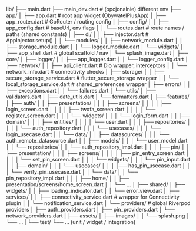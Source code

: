 lib/
├── main.dart
├── main_dev.dart                # (opcjonalnie) different env
├── app/
│   ├── app.dart                 # root app widget (ObywatelPlusApp)
│   ├── app_router.dart          # GoRouter / routing config
│   ├── config/
│   │   ├── app_config.dart      # baseUrl, env flags
│   │   └── routes.dart          # route names / paths (shared constants)
│   ├── di/
│   │   ├── injector.dart        # AppInjector.setup()
│   │   └── modules/
│   │       ├── network_module.dart
│   │       ├── storage_module.dart
│   │       └── logger_module.dart
│   └── widgets/
│       ├── app_shell.dart       # global scaffold / nav
│       └── splash_image.dart
│
├── core/
│   ├── logger/
│   │   ├── app_logger.dart
│   │   └── logger_config.dart
│   ├── network/
│   │   ├── api_client.dart      # Dio wrapper, interceptors
│   │   └── network_info.dart    # connectivity checks
│   ├── storage/
│   │   ├── secure_storage_service.dart  # flutter_secure_storage wrapper
│   │   └── local_storage_service.dart   # shared_preferences wrapper
│   ├── errors/
│   │   ├── exceptions.dart
│   │   └── failures.dart
│   └── utils/
│       ├── validators.dart
│       ├── date_utils.dart
│       └── formatters.dart
│
├── features/
│   ├── auth/
│   │   ├── presentation/
│   │   │   ├── screens/
│   │   │   │   ├── login_screen.dart
│   │   │   │   ├── twofa_screen.dart
│   │   │   │   └── register_screen.dart
│   │   │   └── widgets/
│   │   │       └── login_form.dart
│   │   ├── domain/
│   │   │   ├── entities/
│   │   │   │   └── user.dart
│   │   │   ├── repositories/
│   │   │   │   └── auth_repository.dart
│   │   │   └── usecases/
│   │   │       └── login_usecase.dart
│   │   └── data/
│   │       ├── datasources/
│   │       │   └── auth_remote_datasource.dart
│   │       ├── models/
│   │       │   └── user_model.dart
│   │       └── repositories/
│   │           └── auth_repository_impl.dart
│   │
│   ├── pin/
│   │   ├── presentation/
│   │   │   ├── screens/
│   │   │   │   ├── pin_entry_screen.dart
│   │   │   │   └── set_pin_screen.dart
│   │   │   └── widgets/
│   │   │       └── pin_input.dart
│   │   ├── domain/
│   │   │   └── usecases/
│   │   │       ├── has_pin_usecase.dart
│   │   │       └── verify_pin_usecase.dart
│   │   └── data/
│   │       └── pin_repository_impl.dart
│   │
│   ├── home/
│   │   ├── presentation/screens/home_screen.dart
│   │   └── ...
│
├── shared/
│   ├── widgets/
│   │   ├── loading_indicator.dart
│   │   └── error_view.dart
│   ├── services/
│   │   ├── connectivity_service.dart   # wrapper for Connectivity plugin
│   │   └── notification_service.dart
│   └── providers/                      # global Riverpod providers
│       ├── auth_providers.dart
│       ├── pin_providers.dart
│       └── network_providers.dart
|
├── assets/
│   ├── images/
│   │   └── splash.png
│   └── ...
|
└── test/
    └── ... (unit / widget / integration)
